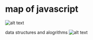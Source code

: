 # map of javascript

![alt text](https://github.com/mechaniac/javaScript_cheatSheet/blob/main/Javascript_01.jpg?raw=true)

data structures and alogrithms
![alt text](https://github.com/mechaniac/javaScript_cheatSheet/blob/main/algorithms_01.jpg?raw=true)
